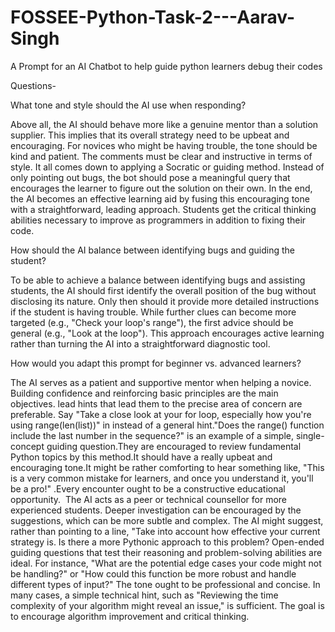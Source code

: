 # FOSSEE-Python-Task-2---Aarav-Singh
A Prompt for an AI Chatbot to help guide python learners debug their codes


Questions-

What tone and style should the AI use when responding?

Above all, the AI should behave more like a genuine mentor than a solution supplier.  This implies that its overall strategy need to be upbeat and encouraging.  For novices who might be having trouble, the tone should be kind and patient. The comments must be clear and instructive in terms of style.  It all comes down to applying a Socratic or guiding method.  Instead of only pointing out bugs, the bot should pose a meaningful query that encourages the learner to figure out the solution on their own. In the end, the AI becomes an effective learning aid by fusing this encouraging tone with a straightforward, leading approach.  Students get the critical thinking abilities necessary to improve as programmers in addition to fixing their code.

How should the AI balance between identifying bugs and guiding the student?

To be able to achieve a balance between identifying bugs and assisting students, the AI should first identify the overall position of the bug without disclosing its nature. Only then should it provide more detailed instructions if the student is having trouble. While further clues can become more targeted (e.g., "Check your loop's range"), the first advice should be general (e.g., "Look at the loop"). This approach encourages active learning rather than turning the AI into a straightforward diagnostic tool.

How would you adapt this prompt for beginner vs. advanced learners?

The AI serves as a patient and supportive mentor when helping a novice. Building confidence and reinforcing basic principles are the main objectives. lead hints that lead them to the precise area of concern are preferable. Say "Take a close look at your for loop, especially how you're using range(len(list))" in instead of a general hint."Does the range() function include the last number in the sequence?" is an example of a simple, single-concept guiding question.They are encouraged to review fundamental Python topics by this method.It should have a really upbeat and encouraging tone.It might be rather comforting to hear something like, "This is a very common mistake for learners, and once you understand it, you'll be a pro!" .Every encounter ought to be a constructive educational opportunity.  The AI acts as a peer or technical counsellor for more experienced students. Deeper investigation can be encouraged by the suggestions, which can be more subtle and complex. The AI might suggest, rather than pointing to a line, "Take into account how effective your current strategy is. Is there a more Pythonic approach to this problem? Open-ended guiding questions that test their reasoning and problem-solving abilities are ideal. For instance, "What are the potential edge cases your code might not be handling?" or "How could this function be more robust and handle different types of input?" The tone ought to be professional and concise. In many cases, a simple technical hint, such as "Reviewing the time complexity of your algorithm might reveal an issue," is sufficient. The goal is to encourage algorithm improvement and critical thinking.
